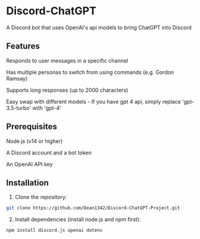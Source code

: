 # Discord-ChatGPT
A Discord bot that uses OpenAI's api models to bring ChatGPT into Discord

## Features

Responds to user messages in a specific channel

Has multiple personas to switch from using commands (e.g. Gordon Ramsay)

Supports long responses (up to 2000 characters)

Easy swap with different models - If you have gpt 4 api, simply replace 'gpt-3.5-turbo' with 'gpt-4'
    
## Prerequisites

Node.js (v14 or higher)

A Discord account and a bot token

An OpenAI API key
    
## Installation

1. Clone the repository:     

```bash
git clone https://github.com/Dean1342/Discord-ChatGPT-Project.git
```
    
2. Install dependencies (install node.js and npm first):

```bash
npm install discord.js openai dotenv
```
    
